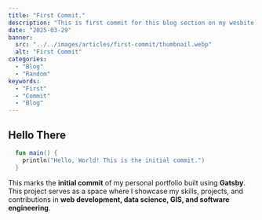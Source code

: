 ```yaml
---
title: "First Commit."
description: "This is first commit for this blog section on my wesbite."
date: "2025-03-29"
banner:
  src: "../../images/articles/first-commit/thumbnail.webp"
  alt: "First Commit"
categories:
  - "Blog"
  - "Random"
keywords:
  - "First"
  - "Commit"
  - "Blog"
---
```


## Hello There

```kotlin
  fun main() {
    println("Hello, World! This is the initial commit.")
  }
```

This marks the **initial commit** of my personal portfolio built using **Gatsby**. This project serves as a space where I showcase my skills, projects, and contributions in **web development, data science, GIS, and software engineering**.

